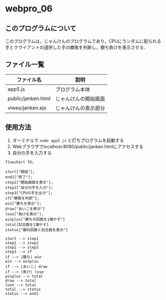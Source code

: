 # webpro_06
## このプログラムについて
このプログラムは，じゃんけんのプログラムであり，CPUにランダムに配られる手とクライアントの選択した手の勝敗を判断し，勝ち負けを表示させる．

## ファイル一覧
ファイル名 | 説明
-|-
app5.js | プログラム本体
public/janken.html | じゃんけんの開始画面
viwes/janken.ejs | じゃんけんの表示部分

## 使用方法
1. ターミナルで ```node app5.js``` と打ちプログラムを起動する
1. Webブラウザでlocalhost:8080/public/janken.htmlにアクセスする
1. 自分の手を入力する

```mermaid
flowchart TD;

start["開始"];
end1["終了"];
step1["開始画面を表示"];
step2["自分の手を入力"];
step3["CPUの手を出力"];
if{"勝敗を判断"};
win["勝ちを表示"];
draw["あいこを表示"]
lose["負けを表示"];
winplus["勝ちの回数を1増やす"]
total[試合数を1増やす]
stetus["勝利回数と試合数を表示"]

start --> step1
step1 --> step2
step2 --> step3
step3 --> if
if --> |勝ち| win
win --> winplus
if --> |あいこ| draw
if --> |負け| lose
winplus --> total
draw --> total
lose --> total
total --> stetus
stetus --> end1


```

